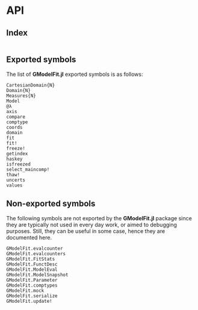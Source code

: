 # API

## Index
```@index
```

## Exported symbols
The list of **GModelFit.jl** exported symbols is as follows:

```@docs
CartesianDomain{N}
Domain{N}
Measures{N}
Model
@λ
axis
compare
comptype
coords
domain
fit
fit!
freeze!
getindex
haskey
isfreezed
select_maincomp!
thaw!
uncerts
values
```


## Non-exported symbols
The following symbols are not exported by the **GModelFit.jl** package since they are typically not used in every day work, or aimed to debugging purposes.  Still, they can be useful in some case, hence they are documented here.

```@docs
GModelFit.evalcounter
GModelFit.evalcounters
GModelFit.FitStats
GModelFit.FunctDesc
GModelFit.ModelEval
GModelFit.ModelSnapshot
GModelFit.Parameter
GModelFit.comptypes
GModelFit.mock
GModelFit.serialize
GModelFit.update!
```
